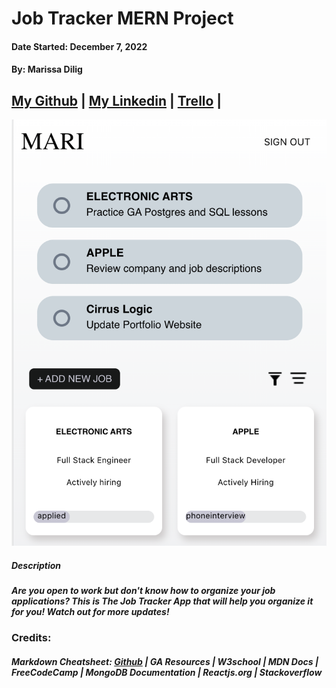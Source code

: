 # Job Tracker MERN Project

#### Date Started: December 7, 2022

#### By: Marissa Dilig

## [My Github](https://github.com/maripd) | [My Linkedin](https://www.linkedin.com/in/marissa-dilig-6ba71923a/) | [Trello](https://trello.com/b/A7Rwzhqv/job-tracker-app) | []()

![Job Tracker Project](./screenshot.png)

##### **Description**

##### Are you open to work but don't know how to organize your job applications? This is The Job Tracker App that will help you organize it for you! Watch out for more updates! 


### Credits:

##### Markdown Cheatsheet: [Github](github.com) | GA Resources | W3school | MDN Docs | FreeCodeCamp | MongoDB Documentation | Reactjs.org | Stackoverflow 
